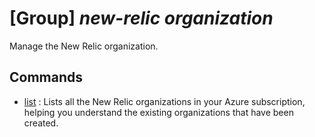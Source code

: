 # [Group] _new-relic organization_

Manage the New Relic organization.

## Commands

- [list](/Commands/new-relic/organization/_list.md)
: Lists all the New Relic organizations in your Azure subscription, helping you understand the existing organizations that have been created.
